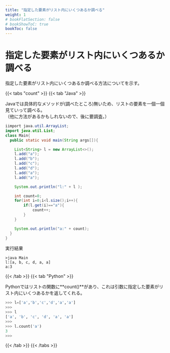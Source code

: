 ```yaml
---
title: "指定した要素がリスト内にいくつあるか調べる"
weight: 1
# bookFlatSection: false
# bookShowToC: true
bookToc: false
---
```


# 指定した要素がリスト内にいくつあるか調べる

指定した要素がリスト内にいくつあるか調べる方法についてを示す。

{{< tabs "count" >}}
{{< tab "Java" >}}

Javaでは具体的なメソッドが(調べたところ)無いため、リストの要素を一個一個見ていって調べる。  
（他に方法があるかもしれないので、後に要調査。）

```java
iimport java.util.ArrayList;
import java.util.List;
class Main{
  public static void main(String args[]){

    List<String> l = new ArrayList<>();
    l.add("a");
    l.add("b");
    l.add("c");
    l.add("d");
    l.add("a");
    l.add("a");

    System.out.println("l:" + l );

    int count=0;
    for(int i=0;i<l.size();i++){
        if(l.get(i)=="a"){
            count++;
        }
    }

    System.out.println("a:" + count);
  }
}
```

実行結果

```
>java Main
l:[a, b, c, d, a, a]
a:3
```

{{< /tab >}}
{{< tab "Python" >}}

Pythonではリストの関数に**count()**があり、これは引数に指定した要素がリスト内にいくつあるかを返してくれる。  

```python
>>> l=['a','b','c','d','a','a']
>>> 
>>> l
['a', 'b', 'c', 'd', 'a', 'a']
>>> 
>>> l.count('a')
3
>>> 
```


{{< /tab >}}
{{< /tabs >}}

